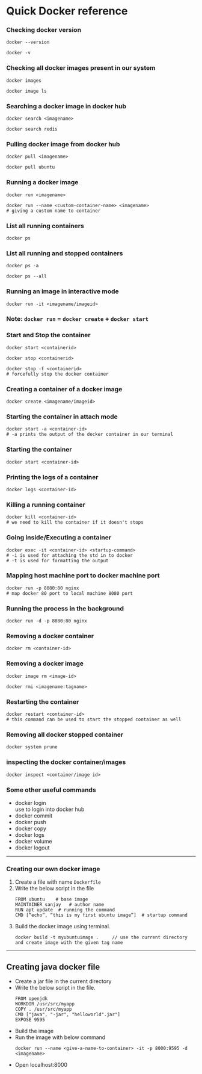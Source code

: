 # Quick Docker reference

### Checking docker version
```docker
docker --version
```
```docker
docker -v
```

### Checking all docker images present in our system
```docker
docker images
```
```docker
docker image ls
```

### Searching a docker image in docker hub
```docker
docker search <imagename>
```
```docker
docker search redis
```

### Pulling docker image from docker hub
```docker
docker pull <imagename>
```
```docker
docker pull ubuntu
```

### Running a docker image
```docker
docker run <imagename>
```
```docker
docker run --name <custom-container-name> <imagename>
# giving a custom name to container
```

### List all running containers
```docker
docker ps
```

### List all running and stopped containers
```docker
docker ps -a
```
```docker
docker ps --all
```

### Running an image in interactive mode
```docker
docker run -it <imagename/imageid>
```

### Note:  ```docker run``` = ```docker create``` + ```docker start```

### Start and Stop the container
```docker
docker start <containerid>
```
```docker
docker stop <containerid>
```
```docker
docker stop -f <containerid>
# forcefully stop the docker container
```  

### Creating a container of a docker image
```
docker create <imagename/imageid>
```

### Starting the container in attach mode
```docker
docker start -a <container-id>
# -a prints the output of the docker container in our terminal
```  

### Starting the container
```docker
docker start <container-id>
```

### Printing the logs of a container
```docker
docker logs <container-id>
```

### Killing a running container
```docker
docker kill <container-id>
# we need to kill the container if it doesn't stops
```  

### Going inside/Executing a container
```docker
docker exec -it <container-id> <startup-command>
# -i is used for attaching the std in to docker
# -t is used for formatting the output
```  

### Mapping host machine port to docker machine port
```docker
docker run -p 8080:80 nginx
# map docker 80 port to local machine 8080 port
```  

### Running the process in the background
```docker
docker run -d -p 8080:80 nginx
```

### Removing a docker container
```docker
docker rm <container-id>
```

### Removing a docker image
```docker
docker image rm <image-id>
```
```docker
docker rmi <imagename:tagname>
```

### Restarting the container
```docker
docker restart <container-id>
# this command can be used to start the stopped container as well
```  

### Removing all docker stopped container
```docker
docker system prune
```

### inspecting the docker container/images
```docker
docker inspect <container/image id>
```

### Some other useful commands
- docker login  
    use to login into docker hub
- docker commit
- docker push 
- docker copy 
- docker logs 
- docker volume
- docker logout

---
### Creating our own docker image
1. Create a file with name ```Dockerfile```
2. Write the below script in the file
    ```docker
    FROM ubuntu    # base image
	MAINTAINER sanjay   # author name
	RUN apt update  # running the command
	CMD [“echo”, “this is my first ubuntu image”]  # startup command
    ```
3. Build the docker image using terminal.
    ```docker
    docker build -t myubuntuimage .     // use the current directory and create image with the given tag name
    ```

---
## Creating java docker file
- Create a jar file in the current directory
- Write the below script in the file. 
    ```docker
    FROM openjdk
    WORKDIR /usr/src/myapp
    COPY . /usr/src/myapp
    CMD ["java", "-jar", "helloworld".jar"]
    EXPOSE 9595
    ```
- Build the image
- Run the image with below command 
    ```docker
    docker run --name <give-a-name-to-container> -it -p 8000:9595 -d <imagename>
    ```
- Open localhost:8000